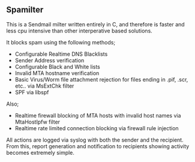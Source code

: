 Spamilter
---------

This is a Sendmail milter written entirely in C, and therefore is faster and less cpu intensive than other interperative based solutions.

It blocks spam using the following methods;

- Configurable Realtime DNS Blacklists
- Sender Address verification
- Configurable Black and White lists
- Invalid MTA hostname verification
- Basic Virus/Worm file attachment rejection for files ending in .pif, .scr, etc.. via MsExtChk filter
- SPF via libspf

Also;

- Realtime firewall blocking of MTA hosts with invalid host names via MtaHostIpfw filter
- Realtime rate limited connection blocking via firewall rule injection

All actions are logged via syslog with both the sender and the recipient. From this, report generation and notification to recipients showing activity becomes extremely simple.
